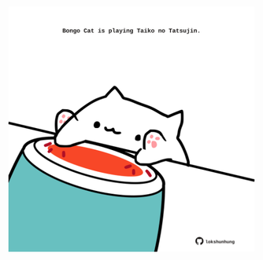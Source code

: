 <!-- built at 14/07/2024, 15:00:51 UTC -->
<p align="center">
  <img width="500" height="500" src="./ReadmeImage.svg">
</p>

